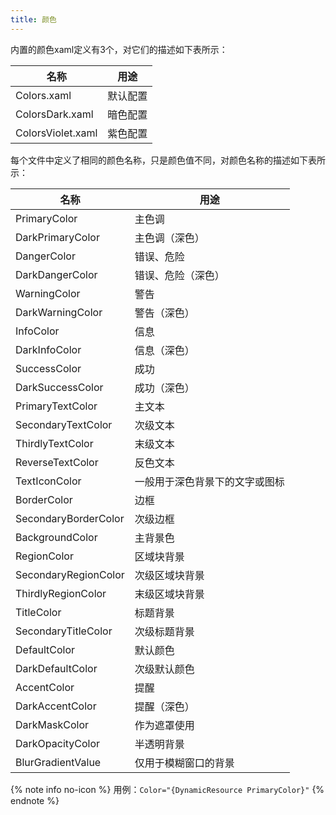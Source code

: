 ```yaml
---
title: 颜色
---
```


内置的颜色xaml定义有3个，对它们的描述如下表所示：

| 名称 | 用途 |
|-|-|
| Colors.xaml | 默认配置 |
| ColorsDark.xaml | 暗色配置 |
| ColorsViolet.xaml | 紫色配置 |

每个文件中定义了相同的颜色名称，只是颜色值不同，对颜色名称的描述如下表所示：

| 名称 | 用途 |
|-|-|
| PrimaryColor | 主色调 |
| DarkPrimaryColor | 主色调（深色） |
| DangerColor | 错误、危险 |
| DarkDangerColor | 错误、危险（深色） |
| WarningColor | 警告 |
| DarkWarningColor | 警告（深色） |
| InfoColor | 信息 |
| DarkInfoColor | 信息（深色） |
| SuccessColor | 成功 |
| DarkSuccessColor | 成功（深色） |
| PrimaryTextColor | 主文本 |
| SecondaryTextColor | 次级文本 |
| ThirdlyTextColor | 末级文本 |
| ReverseTextColor | 反色文本 |
| TextIconColor | 一般用于深色背景下的文字或图标 |
| BorderColor | 边框 |
| SecondaryBorderColor | 次级边框 |
| BackgroundColor | 主背景色 |
| RegionColor | 区域块背景 |
| SecondaryRegionColor | 次级区域块背景 |
| ThirdlyRegionColor | 末级区域块背景 |
| TitleColor | 标题背景 |
| SecondaryTitleColor | 次级标题背景 |
| DefaultColor | 默认颜色 |
| DarkDefaultColor | 次级默认颜色 |
| AccentColor | 提醒 |
| DarkAccentColor | 提醒（深色） |
| DarkMaskColor | 作为遮罩使用 |
| DarkOpacityColor | 半透明背景 |
| BlurGradientValue | 仅用于模糊窗口的背景 |

{% note info no-icon %}
用例：`Color="{DynamicResource PrimaryColor}"`
{% endnote %}